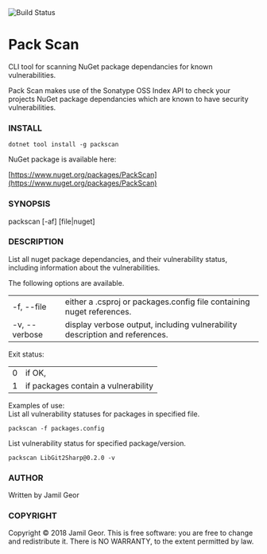 <img src="https://travis-ci.org/jamilgeor/PackScan.svg?branch=master" alt="Build Status"/>

# Pack Scan

CLI tool for scanning NuGet package dependancies for known vulnerabilities.

Pack Scan makes use of the Sonatype OSS Index API to check your projects NuGet package dependancies which are known to have security vulnerabilities.

### INSTALL
```
dotnet tool install -g packscan
```
NuGet package is available here:

[https://www.nuget.org/packages/PackScan](https://www.nuget.org/packages/PackScan)

### SYNOPSIS         

packscan [-af] [file|nuget]

### DESCRIPTION

List all nuget package dependancies, and their vulnerability status, including information about the vulnerabilities.

The following options are available.

<table>
  <tr>
    <td>-f, --file</td><td>either a .csproj or packages.config file containing nuget references.</td>
  </tr>
  <tr>
    <td>-v, --verbose</td><td>display verbose output, including vulnerability description and references.</td>
  </tr>
</table>

Exit status:<br/>
<table>
  <tr>
    <td>0</td><td>if OK,</td>
  </tr>
  <tr>
    <td>1</td><td>if packages contain a vulnerability</td>
  </tr>
</table>

Examples of use:<br/>
List all vulnerability statuses for packages in specified file.<br/>
```
packscan -f packages.config
```
List vulnerability status for specified package/version.<br/>
```
packscan LibGit2Sharp@0.2.0 -v
```

### AUTHOR

Written by Jamil Geor

### COPYRIGHT

Copyright © 2018 Jamil Geor. This is free software: you are free to change and redistribute it. There is NO WARRANTY, to the extent permitted by law.
